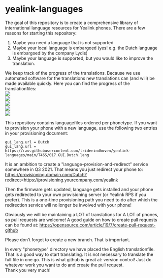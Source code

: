 # yealink-languages

The goal of this repository is to create a comprehensive library of international language resources for Yealink phones.
There are a few reasons for starting this repository:
1. Maybe you need a language that is not supported
2. Maybe your local language is embargoed (yes! e.g. the Dutch language is embargoed by the company Lydis)
3. Maybe your language is supported, but you would like to improve the translation.

We keep track of the progress of the translations. Because we use automated software for the translations new translations can (and will) be made available quickly. Here you can find the progress of the translationfiles:  
<img src="https://progress-bar.dev/91?title=Dutch%20T41S&width=120" />  
<img src="https://progress-bar.dev/91?title=Dutch%20T46S&width=120" />  
<img src="https://progress-bar.dev/96?title=Dutch%20T46G&width=120" />  
<img src="https://progress-bar.dev/91?title=Dutch%20T48S&width=120" />  
<img src="https://progress-bar.dev/95?title=Dutch%20CP860&width=120" />  

This repository contains languagefiles ordened per phonetype. If you want to provision your phone with a new language, use the following two entries in your provisioning document:

```
gui_lang.url = Dutch
gui_lang.url = https://raw.githubusercontent.com/trideeindhoven/yealink-languages/main/T46S/017.GUI.Dutch.lang
```

It is an ambition to create a "language-provision-and-redirect" service somewhere in Q3 2021. That means you just redirect your phone to:
https://provisioning.domain.com/Dutch?redirect=https://provisioning.yourcompany.com/yealink

Then the firmware gets updated, language gets installed and your phone gets redirected to your own provisioning server (or Yealink RPS if you prefer). This is a one-time provisioning path you need to do after which the redirection service will no longer be involved with your phone!

Obviously we will be maintaining a LOT of translations for A LOT of phones, so pull requests are welcome! A good guide on how to create pull requests can be found at:
https://opensource.com/article/19/7/create-pull-request-github

Please don't forget to create a new branch. That is important.

In every "phonetype" directory we have placed the English translationfile. That is a good way to start translating. It is not necessary to translate the full file in one go. This is what github is great at: version control! Just do whatever work you want to do and create the pull request.  
Thank you very much!
